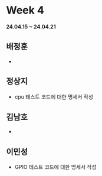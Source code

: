 # Week 4
**24.04.15 ~ 24.04.21**
   
## 배정훈   
*  
## 정상지   
*  cpu 테스트 코드에 대한 명세서 작성
## 김남호   
*  
## 이민성   
*  GPIO 테스트 코드에 대한 명세서 작성
